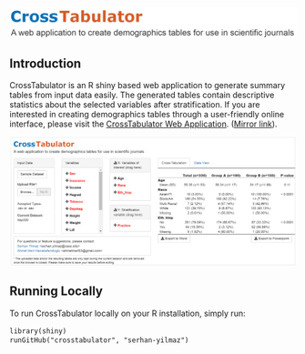 <img src="www/crosstabulator_logo_github.png" width="800">

## Introduction 
CrossTabulator is an R shiny based web application to generate summary tables from input data easily. The generated tables contain descriptive statistics about the selected variables after stratification. If you are interested in creating demographics tables through a user-friendly online interface, please visit the [CrossTabulator Web Application](http://www.crosstabulator.com). ([Mirror link](https://serhan-yilmaz.shinyapps.io/crosstabulator/)).

![CrossTabulator](www/crosstabulator_ss.png "CrossTabulator")

## Running Locally
To run CrossTabulator locally on your R installation, simply run:
```
library(shiny)
runGitHub("crosstabulator", "serhan-yilmaz")
```
